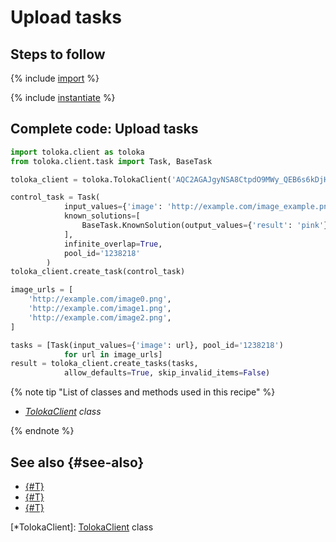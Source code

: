# Upload tasks

## Steps to follow

{% include [import](../_includes/recipes/import.md) %}

{% include [instantiate](../_includes/recipes/instantiate.md) %}

## Complete code: Upload tasks

```python
import toloka.client as toloka
from toloka.client.task import Task, BaseTask

toloka_client = toloka.TolokaClient('AQC2AGAJgyNSA8CtpdO9MWy_QEB6s6kDjHUoElE', 'PRODUCTION')

control_task = Task(
            input_values={'image': 'http://example.com/image_example.png'},
            known_solutions=[
                BaseTask.KnownSolution(output_values={'result': 'pink'})
            ],
            infinite_overlap=True,
            pool_id='1238218'
        )
toloka_client.create_task(control_task)

image_urls = [
    'http://example.com/image0.png',
    'http://example.com/image1.png',
    'http://example.com/image2.png',
]

tasks = [Task(input_values={'image': url}, pool_id='1238218')
            for url in image_urls]
result = toloka_client.create_tasks(tasks,
            allow_defaults=True, skip_invalid_items=False)
```

{% note tip "List of classes and methods used in this recipe" %}

- _[TolokaClient](../reference/toloka.client.TolokaClient.md) class_

{% endnote %}

## See also {#see-also}

- [{#T}](../../guide/concepts/overview.md)
- [{#T}](./learn-basics.md)
- [{#T}](./use-cases.md)

[*TolokaClient]: [TolokaClient](../reference/toloka.client.TolokaClient.md) class